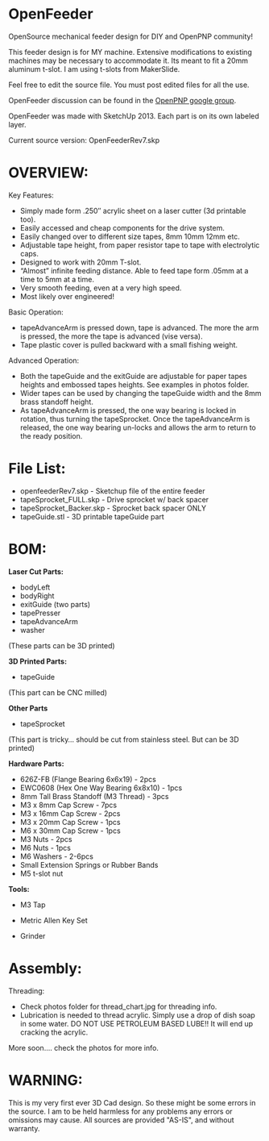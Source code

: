 ﻿# OpenFeeder
OpenSource mechanical feeder design for DIY and OpenPNP community!

This feeder design is for MY machine. Extensive modifications to existing machines may be necessary to accommodate it. Its meant to fit a 20mm aluminum t-slot. I am using t-slots from MakerSlide. 

Feel free to edit the source file. You must post edited files for all the use.

OpenFeeder discussion can be found in the [OpenPNP google group](https://groups.google.com/forum/#!forum/openpnp).

OpenFeeder was made with SketchUp 2013. Each part is on its own labeled layer.

Current source version: OpenFeederRev7.skp


# OVERVIEW:

Key Features:
* Simply made form .250″ acrylic sheet on a laser cutter (3d printable too).
* Easily accessed and cheap components for the drive system.
* Easily changed over to different size tapes, 8mm 10mm 12mm etc.
* Adjustable tape height, from paper resistor tape to tape with electrolytic caps.
* Designed to work with 20mm T-slot.
* “Almost” infinite feeding distance. Able to feed tape form .05mm at a time to 5mm at a time.
* Very smooth feeding, even at a very high speed.
* Most likely over engineered!


Basic Operation: 
* tapeAdvanceArm is pressed down, tape is advanced. The more the arm is pressed, the more the tape is advanced (vise versa).
* Tape plastic cover is pulled backward with a small fishing weight.


Advanced Operation: 
* Both the tapeGuide and the exitGuide are adjustable for paper tapes heights and embossed tapes heights. See examples in photos folder.
* Wider tapes can be used by changing the tapeGuide width and the 8mm brass standoff height.
* As tapeAdvanceArm is pressed, the one way bearing is locked in rotation, thus turning the tapeSprocket. Once the tapeAdvanceArm is released, the one way bearing un-locks and allows the arm to return to the ready position. 


# File List:

* openfeederRev7.skp - Sketchup file of the entire feeder
* tapeSprocket_FULL.skp  - Drive sprocket w/ back spacer
* tapeSprocket_Backer.skp  - Sprocket back spacer ONLY
* tapeGuide.stl  - 3D printable tapeGuide part


# BOM:

**Laser Cut Parts:**
* bodyLeft
* bodyRight
* exitGuide (two parts)
* tapePresser
* tapeAdvanceArm
* washer

(These parts can be 3D printed)

**3D Printed Parts:**
* tapeGuide

(This part can be CNC milled)

**Other Parts**
* tapeSprocket

(This part is tricky… should be cut from stainless steel. But can be 3D printed)


**Hardware Parts:**
* 626Z-FB (Flange Bearing 6x6x19) - 2pcs
* EWC0608 (Hex One Way Bearing 6x8x10)  - 1pcs
* 8mm Tall Brass Standoff (M3 Thread) - 3pcs
* M3 x 8mm Cap Screw - 7pcs
* M3 x 16mm Cap Screw - 2pcs
* M3 x 20mm Cap Screw - 1pcs
* M6 x 30mm Cap Screw - 1pcs
* M3 Nuts  -  2pcs
* M6 Nuts  -  1pcs
* M6 Washers  -  2-6pcs
* Small Extension Springs or Rubber Bands
* M5 t-slot nut

**Tools:**

* M3 Tap 

* Metric Allen Key Set

* Grinder


# Assembly:

Threading:
* Check photos folder for thread_chart.jpg for threading info.
* Lubrication is needed to thread acrylic. Simply use a drop of dish soap in some water. DO NOT USE PETROLEUM BASED LUBE!! It will end up cracking the acrylic.


More soon.... check the photos for more info.


# WARNING:

This is my very first ever 3D Cad design. So these might be some errors in the source. I am to be held harmless for any problems any errors or omissions may cause. All sources are provided "AS-IS", and without warranty.











 

